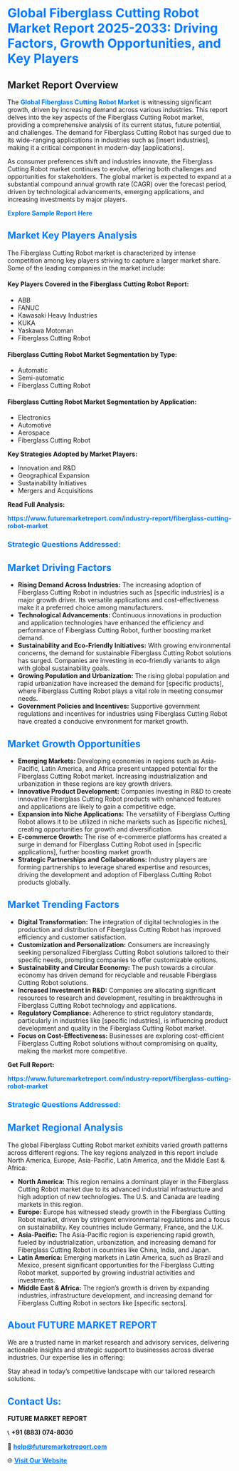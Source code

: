 <h1 style="color: #007BFF;">Global Fiberglass Cutting Robot Market Report 2025-2033: Driving Factors, Growth Opportunities, and Key Players</h1>

<section id="overview">
<h2>Market Report Overview</h2>
<p>The <a href="https://www.futuremarketreport.com/industry-report/fiberglass-cutting-robot-market" style="color: #007BFF; text-decoration: none;"><strong>Global Fiberglass Cutting Robot Market</strong></a> is witnessing significant growth, driven by increasing demand across various industries. This report delves into the key aspects of the Fiberglass Cutting Robot market, providing a comprehensive analysis of its current status, future potential, and challenges. The demand for Fiberglass Cutting Robot has surged due to its wide-ranging applications in industries such as [insert industries], making it a critical component in modern-day [applications].</p>
<p>As consumer preferences shift and industries innovate, the Fiberglass Cutting Robot market continues to evolve, offering both challenges and opportunities for stakeholders. The global market is expected to expand at a substantial compound annual growth rate (CAGR) over the forecast period, driven by technological advancements, emerging applications, and increasing investments by major players.</p>
</section>

<section id="overview">
<p><a href="https://www.futuremarketreport.com/request-sample/reportId=97342" style="color: #007BFF; text-decoration: none;"><strong>Explore Sample Report Here</strong></a></p>
</section>

<section id="key-players">
<h2 style="color: #007BFF;">Market Key Players Analysis</h2>
<p>The Fiberglass Cutting Robot market is characterized by intense competition among key players striving to capture a larger market share. Some of the leading companies in the market include:</p>
<h4>Key Players Covered in the Fiberglass Cutting Robot Report:</h4>
<ul><li>ABB</li><li>FANUC</li><li>Kawasaki Heavy Industries</li><li>KUKA</li><li>Yaskawa Motoman</li><li>Fiberglass Cutting Robot</li></ul>
<h4>Fiberglass Cutting Robot Market Segmentation by Type:</h4>
<ul><li>Automatic</li><li>Semi-automatic</li><li>Fiberglass Cutting Robot</li></ul>

<h4>Fiberglass Cutting Robot Market Segmentation by Application:</h4>
<ul><li>Electronics</li><li>Automotive</li><li>Aerospace</li><li>Fiberglass Cutting Robot</li></ul>
<p><strong>Key Strategies Adopted by Market Players:</strong></p>
<ul>
<li>Innovation and R&D</li>
<li>Geographical Expansion</li>
<li>Sustainability Initiatives</li>
<li>Mergers and Acquisitions</li>
</ul>
</section>

<section>
<p><strong>Read Full Analysis: </strong></p><a href="https://www.futuremarketreport.com/industry-report/fiberglass-cutting-robot-market" style="color: #007BFF; text-decoration: none;"><strong>https://www.futuremarketreport.com/industry-report/fiberglass-cutting-robot-market</strong></a>
<h3 style="color: #007BFF;">Strategic Questions Addressed:</h3>
</section>

<section id="driving-factors">
<h2 style="color: #007BFF;">Market Driving Factors</h2>
<ul>
<li><strong>Rising Demand Across Industries:</strong> The increasing adoption of Fiberglass Cutting Robot in industries such as [specific industries] is a major growth driver. Its versatile applications and cost-effectiveness make it a preferred choice among manufacturers.</li>
<li><strong>Technological Advancements:</strong> Continuous innovations in production and application technologies have enhanced the efficiency and performance of Fiberglass Cutting Robot, further boosting market demand.</li>
<li><strong>Sustainability and Eco-Friendly Initiatives:</strong> With growing environmental concerns, the demand for sustainable Fiberglass Cutting Robot solutions has surged. Companies are investing in eco-friendly variants to align with global sustainability goals.</li>
<li><strong>Growing Population and Urbanization:</strong> The rising global population and rapid urbanization have increased the demand for [specific products], where Fiberglass Cutting Robot plays a vital role in meeting consumer needs.</li>
<li><strong>Government Policies and Incentives:</strong> Supportive government regulations and incentives for industries using Fiberglass Cutting Robot have created a conducive environment for market growth.</li>
</ul>
</section>

<section id="growth-opportunities">
<h2 style="color: #007BFF;">Market Growth Opportunities</h2>
<ul>
<li><strong>Emerging Markets:</strong> Developing economies in regions such as Asia-Pacific, Latin America, and Africa present untapped potential for the Fiberglass Cutting Robot market. Increasing industrialization and urbanization in these regions are key growth drivers.</li>
<li><strong>Innovative Product Development:</strong> Companies investing in R&D to create innovative Fiberglass Cutting Robot products with enhanced features and applications are likely to gain a competitive edge.</li>
<li><strong>Expansion into Niche Applications:</strong> The versatility of Fiberglass Cutting Robot allows it to be utilized in niche markets such as [specific niches], creating opportunities for growth and diversification.</li>
<li><strong>E-commerce Growth:</strong> The rise of e-commerce platforms has created a surge in demand for Fiberglass Cutting Robot used in [specific applications], further boosting market growth.</li>
<li><strong>Strategic Partnerships and Collaborations:</strong> Industry players are forming partnerships to leverage shared expertise and resources, driving the development and adoption of Fiberglass Cutting Robot products globally.</li>
</ul>
</section>

<section id="trending-factors">
<h2 style="color: #007BFF;">Market Trending Factors</h2>
<ul>
<li><strong>Digital Transformation:</strong> The integration of digital technologies in the production and distribution of Fiberglass Cutting Robot has improved efficiency and customer satisfaction.</li>
<li><strong>Customization and Personalization:</strong> Consumers are increasingly seeking personalized Fiberglass Cutting Robot solutions tailored to their specific needs, prompting companies to offer customizable options.</li>
<li><strong>Sustainability and Circular Economy:</strong> The push towards a circular economy has driven demand for recyclable and reusable Fiberglass Cutting Robot solutions.</li>
<li><strong>Increased Investment in R&D:</strong> Companies are allocating significant resources to research and development, resulting in breakthroughs in Fiberglass Cutting Robot technology and applications.</li>
<li><strong>Regulatory Compliance:</strong> Adherence to strict regulatory standards, particularly in industries like [specific industries], is influencing product development and quality in the Fiberglass Cutting Robot market.</li>
<li><strong>Focus on Cost-Effectiveness:</strong> Businesses are exploring cost-efficient Fiberglass Cutting Robot solutions without compromising on quality, making the market more competitive.</li>
</ul>
</section>

<section>
<p><strong>Get Full Report: </strong></p><a href="https://www.futuremarketreport.com/industry-report/fiberglass-cutting-robot-market" style="color: #007BFF; text-decoration: none;"><strong>https://www.futuremarketreport.com/industry-report/fiberglass-cutting-robot-market</strong></a>
<h3 style="color: #007BFF;">Strategic Questions Addressed:</h3>
</section>


<section id="regional-analysis">
<h2 style="color: #007BFF;">Market Regional Analysis</h2>
<p>The global Fiberglass Cutting Robot market exhibits varied growth patterns across different regions. The key regions analyzed in this report include North America, Europe, Asia-Pacific, Latin America, and the Middle East & Africa:</p>
<ul>
<li><strong>North America:</strong> This region remains a dominant player in the Fiberglass Cutting Robot market due to its advanced industrial infrastructure and high adoption of new technologies. The U.S. and Canada are leading markets in this region.</li>
<li><strong>Europe:</strong> Europe has witnessed steady growth in the Fiberglass Cutting Robot market, driven by stringent environmental regulations and a focus on sustainability. Key countries include Germany, France, and the U.K.</li>
<li><strong>Asia-Pacific:</strong> The Asia-Pacific region is experiencing rapid growth, fueled by industrialization, urbanization, and increasing demand for Fiberglass Cutting Robot in countries like China, India, and Japan.</li>
<li><strong>Latin America:</strong> Emerging markets in Latin America, such as Brazil and Mexico, present significant opportunities for the Fiberglass Cutting Robot market, supported by growing industrial activities and investments.</li>
<li><strong>Middle East & Africa:</strong> The region’s growth is driven by expanding industries, infrastructure development, and increasing demand for Fiberglass Cutting Robot in sectors like [specific sectors].</li>
</ul>
</section>

<footer>
<h2 style="color: #007BFF;">About FUTURE MARKET REPORT</h2>
<p>We are a trusted name in market research and advisory services, delivering actionable insights and strategic support to businesses across diverse industries. Our expertise lies in offering:</p>

<p>Stay ahead in today’s competitive landscape with our tailored research solutions.</p>

<h2 style="color: #007BFF;">Contact Us:</h2>
<p><strong>FUTURE MARKET REPORT</strong></p>
<p>📞 <strong>+91 (883) 074-8030</strong></p>
<p>📧 <strong><a href="mailto:help@futuremarketreport.com" style="color: #007BFF;">help@futuremarketreport.com</a></strong></p>
<p>🌐 <strong><a href="https://www.futuremarketreport.com/" style="color: #007BFF;">Visit Our Website</a></strong></p>
</footer>